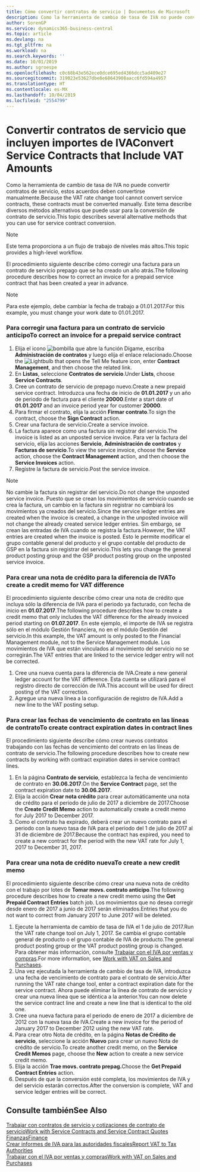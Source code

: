 ```yaml
---
title: Cómo convertir contratos de servicio | Documentos de Microsoft
description: Como la herramienta de cambio de tasa de IVA no puede convertir contratos de servicio, estos acuerdos deben convertirse manualmente. Este tema describe diversos métodos alternativos que puede usar para la conversión de contrato de servicio.
author: SorenGP
ms.service: dynamics365-business-central
ms.topic: article
ms.devlang: na
ms.tgt_pltfrm: na
ms.workload: na
ms.search.keywords: ''
ms.date: 10/01/2019
ms.author: sgroespe
ms.openlocfilehash: c0c68b43e562ece0dce695ed4366dcc5ad409e27
ms.sourcegitcommit: 319023e53627dbe8e68643908aacc6fd594a4957
ms.translationtype: HT
ms.contentlocale: es-MX
ms.lasthandoff: 10/04/2019
ms.locfileid: "2554799"
---
```

# <a name="convert-service-contracts-that-include-vat-amounts"></a><span data-ttu-id="c4944-104">Convertir contratos de servicio que incluyen importes de IVA</span><span class="sxs-lookup"><span data-stu-id="c4944-104">Convert Service Contracts that Include VAT Amounts</span></span>
<span data-ttu-id="c4944-105">Como la herramienta de cambio de tasa de IVA no puede convertir contratos de servicio, estos acuerdos deben convertirse manualmente.</span><span class="sxs-lookup"><span data-stu-id="c4944-105">Because the VAT rate change tool cannot convert service contracts, these contracts must be converted manually.</span></span> <span data-ttu-id="c4944-106">Este tema describe diversos métodos alternativos que puede usar para la conversión de contrato de servicio.</span><span class="sxs-lookup"><span data-stu-id="c4944-106">This topic describes several alternative methods that you can use for service contract conversion.</span></span>  

> [!NOTE]  
>  <span data-ttu-id="c4944-107">Este tema proporciona a un flujo de trabajo de niveles más altos.</span><span class="sxs-lookup"><span data-stu-id="c4944-107">This topic provides a high-level workflow.</span></span>  

 <span data-ttu-id="c4944-108">El procedimiento siguiente describe cómo corregir una factura para un contrato de servicio prepago que se ha creado un año atrás.</span><span class="sxs-lookup"><span data-stu-id="c4944-108">The following procedure describes how to correct an invoice for a prepaid service contract that has been created a year in advance.</span></span>  

> [!NOTE]  
>  <span data-ttu-id="c4944-109">Para este ejemplo, debe cambiar la fecha de trabajo a 01.01.2017.</span><span class="sxs-lookup"><span data-stu-id="c4944-109">For this example, you must change your work date to 01.01.2017.</span></span>  

### <a name="to-correct-an-invoice-for-a-prepaid-service-contract"></a><span data-ttu-id="c4944-110">Para corregir una factura para un contrato de servicio anticipo</span><span class="sxs-lookup"><span data-stu-id="c4944-110">To correct an invoice for a prepaid service contract</span></span>  
1. <span data-ttu-id="c4944-111">Elija el icono ![bombilla que abre la función Dígame](media/ui-search/search_small.png "Dígame que desea hacer"), escriba **Administración de contratos** y luego elija el enlace relacionado.</span><span class="sxs-lookup"><span data-stu-id="c4944-111">Choose the ![Lightbulb that opens the Tell Me feature](media/ui-search/search_small.png "Tell me what you want to do") icon, enter **Contract Management**, and then choose the related link.</span></span>  
2. <span data-ttu-id="c4944-112">En **Listas**, seleccione **Contratos de servicio**.</span><span class="sxs-lookup"><span data-stu-id="c4944-112">Under **Lists**, choose **Service Contracts**.</span></span>  
3. <span data-ttu-id="c4944-113">Cree un contrato de servicio de prepago nuevo.</span><span class="sxs-lookup"><span data-stu-id="c4944-113">Create a new prepaid service contract.</span></span> <span data-ttu-id="c4944-114">Introduzca una fecha de inicio de **01.01.2017** y un año de periodo de factura para el cliente **20000**.</span><span class="sxs-lookup"><span data-stu-id="c4944-114">Enter a start date of **01.01.2017** and an invoice period year for customer **20000**.</span></span>  
4. <span data-ttu-id="c4944-115">Para firmar el contrato, elija la acción **Firmar contrato**.</span><span class="sxs-lookup"><span data-stu-id="c4944-115">To sign the contract, choose the **Sign Contract** action.</span></span>  
5. <span data-ttu-id="c4944-116">Crear una factura de servicio.</span><span class="sxs-lookup"><span data-stu-id="c4944-116">Create a service invoice.</span></span>
6. <span data-ttu-id="c4944-117">La factura aparece como una factura sin registrar del servicio.</span><span class="sxs-lookup"><span data-stu-id="c4944-117">The invoice is listed as an unposted service invoice.</span></span> <span data-ttu-id="c4944-118">Para ver la factura del servicio, elija las acciones **Servicio**, **Administración de contratos** y **Facturas de servicio**.</span><span class="sxs-lookup"><span data-stu-id="c4944-118">To view the service invoice, choose the **Service** action, choose the **Contract Management** action, and then choose the **Service Invoices** action.</span></span>  
7. <span data-ttu-id="c4944-119">Registre la factura de servicio.</span><span class="sxs-lookup"><span data-stu-id="c4944-119">Post the service invoice.</span></span>  

> [!NOTE]  
>  <span data-ttu-id="c4944-120">No cambie la factura sin registrar del servicio.</span><span class="sxs-lookup"><span data-stu-id="c4944-120">Do not change the unposted service invoice.</span></span> <span data-ttu-id="c4944-121">Puesto que se crean los movimientos de servicio cuando se crea la factura, un cambio en la factura sin registrar no cambiará los movimientos ya creados del servicio.</span><span class="sxs-lookup"><span data-stu-id="c4944-121">Since the service ledger entries are created when the invoice is created, a change in the unposted invoice will not change the already created service ledger entries.</span></span> <span data-ttu-id="c4944-122">Sin embargo, se crean las entradas de IVA cuando se registra la factura.</span><span class="sxs-lookup"><span data-stu-id="c4944-122">However, the VAT entries are created when the invoice is posted.</span></span> <span data-ttu-id="c4944-123">Esto le permite modificar el grupo contable general del producto y el grupo contable del producto de GSP en la factura sin registrar del servicio.</span><span class="sxs-lookup"><span data-stu-id="c4944-123">This lets you change the general product posting group and the GSP product posting group on the unposted service invoice.</span></span>  

### <a name="to-create-a-credit-memo-for-vat-difference"></a><span data-ttu-id="c4944-124">Para crear una nota de crédito para la diferencia de IVA</span><span class="sxs-lookup"><span data-stu-id="c4944-124">To create a credit memo for VAT difference</span></span>  
<span data-ttu-id="c4944-125">El procedimiento siguiente describe cómo crear una nota de crédito que incluya sólo la diferencia de IVA para el periodo ya facturado, con fecha de inicio en **01.07.2017**.</span><span class="sxs-lookup"><span data-stu-id="c4944-125">The following procedure describes how to create a credit memo that only includes the VAT difference for the already invoiced period starting on **01.07.2017**.</span></span> <span data-ttu-id="c4944-126">En este ejemplo, el importe de IVA se registra sólo en el módulo Gestión financiera, no en el módulo Gestión del servicio.</span><span class="sxs-lookup"><span data-stu-id="c4944-126">In this example, the VAT amount is only posted to the Financial Management module, not to the Service Management module.</span></span> <span data-ttu-id="c4944-127">Los movimientos de IVA que están vinculados al movimiento del servicio no se corregirán.</span><span class="sxs-lookup"><span data-stu-id="c4944-127">The VAT entries that are linked to the service ledger entry will not be corrected.</span></span>  

1. <span data-ttu-id="c4944-128">Cree una nueva cuenta para la diferencia de IVA.</span><span class="sxs-lookup"><span data-stu-id="c4944-128">Create a new general ledger account for the VAT difference.</span></span> <span data-ttu-id="c4944-129">Esta cuenta se utilizará para el registro directo de corrección de IVA.</span><span class="sxs-lookup"><span data-stu-id="c4944-129">This account will be used for direct posting of the VAT correction.</span></span>  
2. <span data-ttu-id="c4944-130">Agregue una nueva línea a la configuración de registro de IVA.</span><span class="sxs-lookup"><span data-stu-id="c4944-130">Add a new line to the VAT posting setup.</span></span>  

### <a name="to-create-contract-expiration-dates-in-contract-lines"></a><span data-ttu-id="c4944-131">Para crear las fechas de vencimiento de contrato en las líneas de contrato</span><span class="sxs-lookup"><span data-stu-id="c4944-131">To create contract expiration dates in contract lines</span></span>  
<span data-ttu-id="c4944-132">El procedimiento siguiente describe cómo crear nuevos contratos trabajando con las fechas de vencimiento del contrato en las líneas de contrato de servicio.</span><span class="sxs-lookup"><span data-stu-id="c4944-132">The following procedure describes how to create new contracts by working with contract expiration dates in service contract lines.</span></span>  

1. <span data-ttu-id="c4944-133">En la página **Contrato de servicio**, establezca la fecha de vencimiento de contrato en **30.06.2017**.</span><span class="sxs-lookup"><span data-stu-id="c4944-133">On the **Service Contract** page, set the contract expiration date to **30.06.2017**.</span></span>  
2. <span data-ttu-id="c4944-134">Elija la acción **Crear nota crédito** para crear automáticamente una nota de crédito para el periodo de julio de 2017 a diciembre de 2017.</span><span class="sxs-lookup"><span data-stu-id="c4944-134">Choose the **Create Credit Memo** action to automatically create a credit memo for July 2017 to December 2017.</span></span>  
3. <span data-ttu-id="c4944-135">Como el contrato ha expirado, deberá crear un nuevo contrato para el periodo con la nuevo tasa de IVA para el periodo del 1 de julio de 2017 al 31 de diciembre de 2017.</span><span class="sxs-lookup"><span data-stu-id="c4944-135">Because the contract has expired, you need to create a new contract for the period with the new VAT rate for July 1, 2017 to December 31, 2017.</span></span>  

### <a name="to-create-a-new-credit-memo"></a><span data-ttu-id="c4944-136">Para crear una nota de crédito nueva</span><span class="sxs-lookup"><span data-stu-id="c4944-136">To create a new credit memo</span></span>  
<span data-ttu-id="c4944-137">El procedimiento siguiente describe cómo crear una nueva nota de crédito con el trabajo por lotes de **Tomar movs. contrato anticipo**.</span><span class="sxs-lookup"><span data-stu-id="c4944-137">The following procedure describes how to create a new credit memo using the **Get Prepaid Contract Entries** batch job.</span></span> <span data-ttu-id="c4944-138">Los movimientos que no desea corregir desde enero de 2017 a junio de 2017 serán eliminados.</span><span class="sxs-lookup"><span data-stu-id="c4944-138">Entries that you do not want to correct from January 2017 to June 2017 will be deleted.</span></span>  

1. <span data-ttu-id="c4944-139">Ejecute la herramienta de cambio de tasa de IVA el 1 de julio de 2017.</span><span class="sxs-lookup"><span data-stu-id="c4944-139">Run the VAT rate change tool on July 1, 2017.</span></span> <span data-ttu-id="c4944-140">Se cambia el grupo contable general de producto o el grupo contable de IVA de producto.</span><span class="sxs-lookup"><span data-stu-id="c4944-140">The general product posting group or the VAT product posting group is changed.</span></span> <span data-ttu-id="c4944-141">Para obtener más información, consulte [Trabajar con el IVA por ventas y compras](finance-work-with-vat.md).</span><span class="sxs-lookup"><span data-stu-id="c4944-141">For more information, see [Work with VAT on Sales and Purchases](finance-work-with-vat.md).</span></span>  
2. <span data-ttu-id="c4944-142">Una vez ejecutada la herramienta de cambio de tasa de IVA, introduzca una fecha de vencimiento de contrato para el contrato de servicio.</span><span class="sxs-lookup"><span data-stu-id="c4944-142">After running the VAT rate change tool, enter a contract expiration date for the service contract.</span></span> <span data-ttu-id="c4944-143">Ahora puede eliminar la línea de contrato de servicio y crear una nueva línea que se idéntica a la anterior.</span><span class="sxs-lookup"><span data-stu-id="c4944-143">You can now delete the service contract line and create a new line that is identical to the old one.</span></span>  
3. <span data-ttu-id="c4944-144">Cree una nueva factura para el periodo de enero de 2017 a diciembre de 2012 con la nueva tasa de IVA.</span><span class="sxs-lookup"><span data-stu-id="c4944-144">Create a new invoice for the period of January 2017 to December 2012 using the new VAT rate.</span></span>  
4. <span data-ttu-id="c4944-145">Para crear otro Nota de crédito, en la página **Notas de Crédito de servicio**, seleccione la acción **Nuevo** para crear un nuevo Nota de crédito de servicio.</span><span class="sxs-lookup"><span data-stu-id="c4944-145">To create another credit memo, on the **Service Credit Memos** page, choose the **New** action to create a new service credit memo.</span></span>  
5. <span data-ttu-id="c4944-146">Elija la acción **Trae movs. contrato prepag.**</span><span class="sxs-lookup"><span data-stu-id="c4944-146">Choose the **Get Prepaid Contract Entries** action.</span></span>  
6. <span data-ttu-id="c4944-147">Después de que la conversión esté completa, los movimientos de IVA y del servicio estarán correctos.</span><span class="sxs-lookup"><span data-stu-id="c4944-147">After the conversion is complete, VAT and service ledger entries will be correct.</span></span>  

## <a name="see-also"></a><span data-ttu-id="c4944-148">Consulte también</span><span class="sxs-lookup"><span data-stu-id="c4944-148">See Also</span></span>  
[<span data-ttu-id="c4944-149">Trabajar con contratos de servicio y cotizaciones de contrato de servicio</span><span class="sxs-lookup"><span data-stu-id="c4944-149">Work with Service Contracts and Service Contract Quotes</span></span>](service-how-to-create-service-contracts-and-service-contract-quotes.md)  
[<span data-ttu-id="c4944-150">Finanzas</span><span class="sxs-lookup"><span data-stu-id="c4944-150">Finance</span></span>](finance.md)  
[<span data-ttu-id="c4944-151">Crear informes de IVA para las autoridades fiscales</span><span class="sxs-lookup"><span data-stu-id="c4944-151">Report VAT to Tax Authorities</span></span>](finance-how-report-vat.md)  
[<span data-ttu-id="c4944-152">Trabajar con el IVA por ventas y compras</span><span class="sxs-lookup"><span data-stu-id="c4944-152">Work with VAT on Sales and Purchases</span></span>](finance-work-with-vat.md)  
